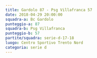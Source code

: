 ```yaml
---
title: Gardolo 87 - Psg Villafranca 57
date: 2018-04-29 20:00:00
squadra-a: Bc Gardolo
punteggio-a: 87
squadra-b: Psg Villafranca
punteggio-b: 57
partite/squadra: serie-d-17-18
luogo: Centro Sportivo Trento Nord
categoria: serie d
---
```

